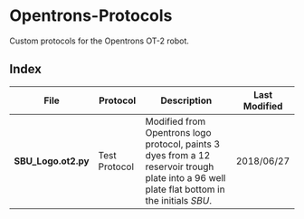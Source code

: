 # Opentrons-Protocols
Custom protocols for the Opentrons OT-2 robot.

## Index

| File  | Protocol |Description | Last Modified |
| ------------------- |---------------| ------------- |-|
| **SBU_Logo.ot2.py** | Test Protocol | Modified from Opentrons logo protocol, paints 3 dyes from a 12 reservoir trough plate into a 96 well plate flat bottom in the initials *SBU*. | 2018/06/27 |
